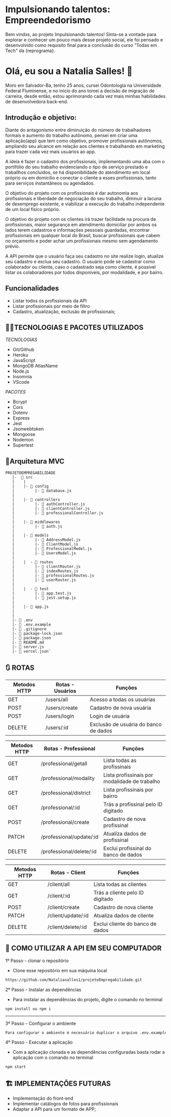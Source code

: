 
# Impulsionando talentos: Empreendedorismo

Bem vindxs, ao projeto Impulsionando talentos! 
Sinta-se a vontade para explorar e conhecer um pouco mais desse projeto social, ele foi pensado e desenvolvido como requisito final para a conclusão do curso "Todas em Tech" da {reprograma}.



# Olá, eu sou a Natalia Salles! 👋
Moro em Salvador-Ba, tenho 25 anos, cursei Odontologia na Universidade Federal Fluminense, e no inicio do ano tomei a 
decisão de migração de carreira, desde então, estou aprimorando cada vez mais minhas habilidades de desenvolvedora back-end.


## Introdução e objetivo:

Diante do antagonismo entre diminuição do número de trabalhadores formais e aumento
do trabalho autônomo, pensei em criar uma aplicação(app) que tem como objetivo, promover profissionais autônomos, ampliando
seu alcance em relação aos clientes e trabalhando em marketing para trazer cada vez mais usuários ao app.

A ideia é fazer o cadastro dos profissionais, implementando uma aba com o portifólio do seu trabalho evidenciando o tipo de serviço prestado e traballhos concluidos,
se há disponibilidade do atendimento em local próprio ou em domícilio e conectar o cliente a esses profissionais, tanto para serviços instantâneos ou agendados.

O objetivo do projeto com os profissionais é dar autonomia aos profissionais e liberdade de negociação do seu trabalho, diminuir a lacuna de desemprego existente, e viabilizar a execução do trabalho
independente de um local físico próprio.

O objetivo do projeto com os clientes irá trazer facilidade na procura de profissionais, maior segurança em atendimento domiciliar por ambos os lados terem
cadastros e informações pessoais guardadas, encontrar profissionais em qualquer local do Brasil, buscar profissionais que cabem no orçamento e poder achar
um profissionais mesmo sem agendamento prévio.

A API permite que o usuário faça seu cadastro no site realize login, atualize seu cadastro e exclua seu cadastro. O usuário pode se cadastrar como colaborador ou cliente,
caso o cadastrado seja como cliente, é possível listar os colaboradores por todos disponíveis, por modalidade, e por bairro.


## Funcionalidades

- Listar todos os profissionais da API
- Listar profissionais por meio de filtro
- Cadastro, atualização, exclusão de profissionais;


## 👨‍💻TECNOLOGIAS E PACOTES UTILIZADOS
*TECNOLOGIAS*
- Git/Github
- Heroku
- JavaScript
- MongoDB AtlasName
- Node.js
- Insomnia
- VScode

*PACOTES* 
- Bcrypt
- Cors
- Dotenv
- Express
- Jest
- Jsonwebtoken
- Mongoose
- Nodemon
- Supertest

## 📂Arquitetura MVC
````
PROJETOEMPREGABILIDADE 
   |-  📁 src
   |    |
   |    |- 📁 config
   |         |- 📑 database.js
   |
   |    |- 📁 controllers
   |         |- 📑 authController.js
   |         |- 📑 clientController.js
   |         |- 📑 professionalController.js   
   |
   |    |- 📁 middlewares
   |         |- 📑 auth.js
   |
   |    |- 📁 models
   |         |- 📑 AddressModel.js
   |         |- 📑 ClientModel.js
   |         |- 📑 ProfessionalModel.js
   |         |- 📑 UsersModel.js
   |     
   |    |  - 📁 routes
   |         |- 📑 clientRouter.js
   |         |- 📑 indexRoutes.js
   |         |- 📑 professionalRoutes.js
   |         |- 📑 userRouter.js
   |
   |    |  - 📁 test
   |         |- 📑 app.test.js
   |         |- 📑 jest.setup.js
   |
   |    |- 📑 app.js
   |
   |
   |- 📑 .env
   |- 📑 .env.example
   |- 📑 .gitignore
   |- 📑 package-lock.json
   |- 📑 package.json
   |- 📑 README.md
   |- 📑 server.js
   |- 📑 vercel.json`
````

## 🔃 ROTAS

| Metodos HTTP|Rotas - Usuários| Funções                               
| -----------| ----------   | --------------------------------------|
| GET        |/users/all    | Acesso a todas os usuárias            |
| POST       |/users/create | Cadastro de nova usuária              |
| POST       |/users/login  | Login de usuária                      |
| DELETE     |/users/:id    | Exclusão de usuária do banco de dados |


| Metodos HTTP | Rotas - Professional   | Funções                               
| -----------  | -------------------    | ------------------------------------- 
| GET          |/professional/getall    | Lista todas as profissinais          
| GET          |/professional/modality  | Lista profissinais  por modalidade de trabalho   
| GET          |/professional/district  | Lista profissinais  por bairro        
| GET          |/professional/:id       | Trás a profissinal pelo ID digitado  
| POST         |/professional/create    | Cadastro de nova profissinal         
| PATCH        |/professional/update/:id| Atualiza dados de profissinal        
| DELETE       |/professional/delete/:id| Exclui profissinal do banco de dados 

| Metodos HTTP | Rotas - Client   | Funções                               
| -----------  | ---------------- | ------------------------------------- 
| GET          |/client/all       | Lista todas as clientes          
| GET          |/client/:id       | Trás a cliente pelo ID digitado  
| POST         |/client/create    | Cadastro de nova cliente         
| PATCH        |/client/update/:id| Atualiza dados de cliente        
| DELETE       |/client/delete/:id| Exclui cliente do banco de dados 

## 📐 COMO UTILIZAR A API EM SEU COMPUTADOR

1º Passo - clonar o repositório
- Clone esse repositório em sua máquina local
```bash
https://github.com/Nataliasalles1/projetoEmpregabilidade.git
````
2º Passo - Instalar as dependências
- Para instalar as dependências do projeto, digite o comando no terminal
```bash
npm install ou npm i  
``` 
-----------------------
3º Passo - Configurar o ambiente
```bash
Para configurar o ambiente é necessário duplicar o arquivo .env.example e renomea-lo somente para .env. Em seguida, altere as informações contidas no arquivo .env para as informações correspondentes a sua máquinae inclua os valores para PORT com a porta, MONGO_URI com a URL do MongoDb e SECRET com o secret.
``` 

4º Passo - Executar a aplicação
- Com a aplicação clonada e as dependências configuradas basta rodar a aplicação com o comando no terminal
```bash
npm start
```

## 🏗️ IMPLEMENTAÇÕES FUTURAS
- Implementação do front-end
- Implementar catálogos de fotos para profissionais
- Adaptar a API para um formato de APP;